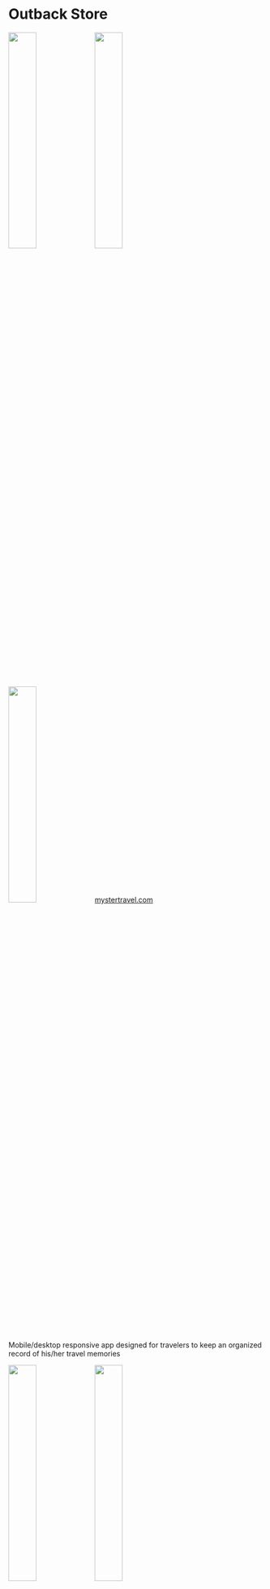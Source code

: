 # Outback Store
<img src="https://myster-travel-images.s3-us-west-1.amazonaws.com/mystertravel1.png" width="33%" height="auto"> <img src="https://myster-travel-images.s3-us-west-1.amazonaws.com/mystertravel2.png" width="33%" height="auto"> <img src="https://myster-travel-images.s3-us-west-1.amazonaws.com/mystertravel3.png" width="33%" height="auto">
<a href="https://mystertravel.com/" target="_blank">mystertravel.com</a>
<br>Mobile/desktop responsive app designed for travelers to keep an organized record of his/her travel memories

<img src="https://myster-travel-images.s3-us-west-1.amazonaws.com/outback1.png" width="33%" height="auto"> <img src="https://myster-travel-images.s3-us-west-1.amazonaws.com/outback2.png" width="33%" height="auto"> <img src="https://myster-travel-images.s3-us-west-1.amazonaws.com/outback3.png" width="33%" height="auto">

<a href="https://outback.quandhle.com/" target="_blank">outback.quandhle.com</a>
<br>Mobile/desktop responsive app store designed for climbing enthusiasts to find all their necessary gear to send and succeed

### App Features
- Record trip details while traveling
  - View world map and add pins to places user has visted
  - Keep track of budget expenses
  - Log notes and upload photos
  - View trip summary and timeline
- View previous trips
- Share trip details with family and friends through Facebook, Twitter, and Email
- Persistent user login

### Accomplishments
- Created a full scale application with front-end and back-end integration
- Technologies used:
   - React.js
   - Redux
   - PHP
   - Sass
   - Materialize

### Project Planning and Progression Management
- Click on the links below to view the project planning and progression tracking tools
   - <a href="https://www.meistertask.com/projects/d5wdruhifd/join/" target="_blank">Task management</a>
   - <a href="https://www.figma.com/file/Xmh37OwoBnlSgdptWpvYidkO/Myster-Travel?node-id=0%3A1" target="_blank">Wireframe planning</a>
   - <a href="https://dbdesigner.page.link/aRYkTggDqqMi98sE8" target="_blank">Database schema</a>

### Setup Instructions
This repo is built with React.js with Redux and PHP. Follow the below setup instructions to get started.
  1. Fork this repo
  2. Clone your forked copy of this repo
     - `git clone https://github.com/[your_username]/mystertravel.git`
  3. Change directory into the newly cloned repo
     - navigate to the application folder `cd c219_travelagenda`
  4. Install dependencies
     - `npm install`
     - navigate to the api folder `cd public/api`
     - follow composer installation instructions <a href="https://getcomposer.org/download/" target="_blank">here</a> to install composer locally into the folder

### Author
> - **Quan Le** (https://github.com/quandhle)
